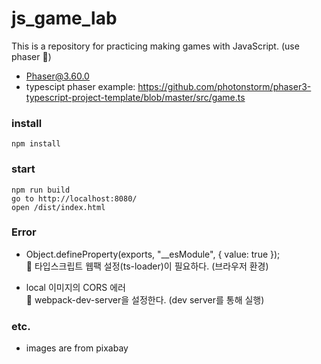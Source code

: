 # js_game_lab

This is a repository for practicing making games with JavaScript. (use phaser 🍙)

- Phaser@3.60.0
- typescipt phaser example: https://github.com/photonstorm/phaser3-typescript-project-template/blob/master/src/game.ts

### install

```shell
npm install
```

### start

```shell
npm run build
go to http://localhost:8080/
open /dist/index.html
```

### Error

- Object.defineProperty(exports, "\_\_esModule", { value: true });
  <br/>
  🍔 타입스크립트 웹팩 설정(ts-loader)이 필요하다. (브라우저 환경)

- local 이미지의 CORS 에러
  <br/>
  🍕 webpack-dev-server을 설정한다. (dev server를 통해 실행)

### etc.

- images are from pixabay
